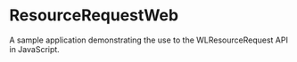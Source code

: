 # ResourceRequestWeb
A sample application demonstrating the use to the WLResourceRequest API in JavaScript.

